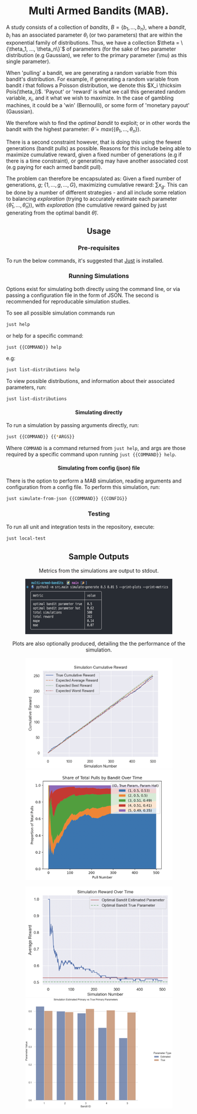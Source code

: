 <h1 align="center">
Multi Armed Bandits (MAB).
</h1>

A study consists of a collection of *bandits*, $`B = \{b_1, ..., b_n\}`$, where a *bandit*, $`b_i`$ has an associated parameter $`\theta_i`$ (or two parameters) that are within the exponential family of distributions. Thus, we have a collection $\theta = \{\theta_1, ..., \theta_n\}`$ of parameters (for the sake of two parameter distribution (e.g Gaussian), we refer to the primary parameter (\mu) as this single parameter).

When 'pulling' a bandit, we are generating a random variable from this bandit's distribution. For example, if generating a random variable from bandit $`i`$ that follows a Poisson distribution, we denote this $`X_i \thicksim Pois(\theta_i)`$. 'Payout' or 'reward' is what we call this generated random variable, $`x_i`$, and it what we wish to maximize. In the case of gambling machines, it could be a 'win' (Bernoulli), or some form of 'monetary payout' (Gaussian).

We therefore wish to find the *optimal bandit* to exploit; or in other words the bandit with the highest parameter: $`\tilde{\theta} = max(\{\theta_1, ..., \theta_n\})`$. 

There is a second constraint however, that is doing this using the fewest generations (bandit pulls) as possible. Reasons for this include being able to maximize cumulative reward, given a fixed number of generations (e.g if there is a time constraint), or generating may have another associated cost (e.g paying for each armed bandit pull).

The problem can therefore be encapsulated as: Given a fixed number of generations, $`g`$; $`\{1,..., g, ..., G\}`$, maximizing cumulative reward: $`\sum{x_g}`$. This can be done by a number of different strategies - and all include some relation to balancing *exploration* (trying to accurately estimate each parameter $`\{\hat{\theta}_1, ..., \hat{\theta}_n \}`$), with *exploration* (the cumulative reward gained by just generating from the optimal bandit $`\tilde{\theta}`$).

<h2  align="center">
Usage
</h2>

<h3  align="center">
Pre-requisites
</h3>

To run the below commands, it's suggested that [Just](https://github.com/casey/just) is installed.

<h3  align="center">
Running Simulations
</h3>

Options exist for simulating both directly using the command line, or via passing a configuration file in the form of JSON. The second is recommended for reproducable simulation studies.

To see all possible simulation commands run
```bash
just help
```

or help for a specific command:
```bash
just {{COMMAND}} help
```

e.g:
```bash
just list-distributions help
```

To view possible distributions, and information about their associated parameters, run:

```bash
just list-distributions
```

<h4 align="center">
Simulating directly
</h4>

<p align="center">

To run a simulation by passing arguments directly, run:

```bash
just {{COMMAND}} {{*ARGS}}
```

Where `COMMAND` is a command returned from `just help`, and args are those required
by a specific command upon running `just {{COMMAND}} help`.
</p>

<h4 align="center">
Simulating from config (json) file
</h4>

<p align="center">

There is the option to perform a MAB simulation, reading arguments and configuration from a config file.
To perform this simulation, run:

```bash
just simulate-from-json {{COMMAND}} {{CONFIG}}
```
</p>

<h3  align="center">
Testing
</h3>

To run all unit and integration tests in the repository, execute:

```bash
just local-test
```

<h2 align="center">
Sample Outputs
</h2>

<p align="center"> Metrics from the simulations are output to stdout. </p>
<p align="center">
<img width="400" height="150" src="img/sim_metrics.png"/>
</p>

<p align="center"> Plots are also optionally produced, detailing the the performance of the simulation. </p>
<p align="center">
<img width="400" height="300" src="img/sim_cum_reward.png"/>
<img width="400" height="300" src="img/sim_pulls.png"/>
</p>

<p align="center">
<img width="400" height="300" src="img/sim_reward.png"/>
<img width="400" height="300" src="img/sim_residuals.png"/>
</p>
